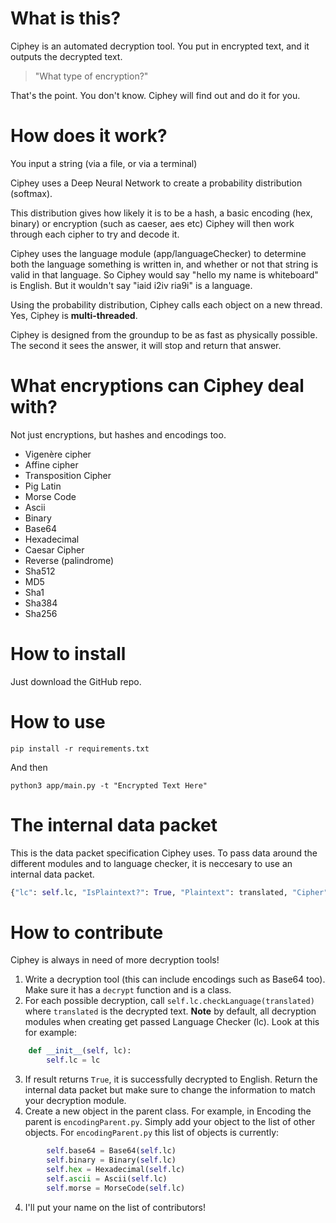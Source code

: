 # What is this?
Ciphey is an automated decryption tool.
You put in encrypted text, and it outputs the decrypted text.

> "What type of encryption?"

That's the point. You don't know. Ciphey will find out and do it for you.

# How does it work?
You input a string (via a file, or via a terminal)

Ciphey uses a Deep Neural Network to create a probability distribution (softmax). 

This distribution gives how likely it is to be a hash, a basic encoding (hex, binary) or encryption (such as caeser, aes etc)
Ciphey will then work through each cipher to try and decode it.

Ciphey uses the language module (app/languageChecker) to determine both the language something is written in, and whether or not that string is valid in that language. So Ciphey would say "hello my name is whiteboard" is English. But it wouldn't say "iaid i2iv ria9i" is a language.

Using the probability distribution, Ciphey calls each object on a new thread. Yes, Ciphey is **multi-threaded**.

Ciphey is designed from the groundup to be as fast as physically possible. The second it sees the answer, it will stop and return that answer.

# What encryptions can Ciphey deal with?
Not just encryptions, but hashes and encodings too.

* Vigenère cipher
* Affine cipher
* Transposition Cipher
* Pig Latin
* Morse Code
* Ascii
* Binary
* Base64
* Hexadecimal
* Caesar Cipher
* Reverse (palindrome)
* Sha512
* MD5
* Sha1
* Sha384
* Sha256

# How to install
Just download the GitHub repo.

# How to use

```
pip install -r requirements.txt
```

And then

```
python3 app/main.py -t "Encrypted Text Here"
```

# The internal data packet
This is the data packet specification Ciphey uses. To pass data around the different modules and to language checker, it is neccesary to use an internal data packet.
```python
{"lc": self.lc, "IsPlaintext?": True, "Plaintext": translated, "Cipher": "Caesar", "Extra Information": "The rotation used is {counter}"}
```

# How to contribute
Ciphey is always in need of more decryption tools! 
1. Write a decryption tool (this can include encodings such as Base64 too). Make sure it has a `decrypt` function and is a class.
2. For each possible decryption, call `self.lc.checkLanguage(translated)` where `translated` is the decrypted text.
**Note** by default, all decryption modules when creating get passed Language Checker (lc). Look at this for example:
```python
    def __init__(self, lc):
        self.lc = lc
```
3. If result returns `True`, it is successfully decrypted to English. Return the internal data packet but make sure to change the information to match your decryption module.
4. Create a new object in the parent class. For example, in Encoding the parent is `encodingParent.py`. Simply add your object to the list of other objects. For `encodingParent.py` this list of objects is currently:
```python
        self.base64 = Base64(self.lc)
        self.binary = Binary(self.lc)
        self.hex = Hexadecimal(self.lc)
        self.ascii = Ascii(self.lc)
        self.morse = MorseCode(self.lc)
```
4. I'll put your name on the list of contributors!
